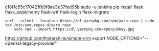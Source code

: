 
c18f1c95c170421fb9f8ae3e37fed95b
sudo -u jenkins pip install flask flask_sqlalchemy flask-wtf flask-login flask-migrate

    curl --silent --location https://dl.yarnpkg.com/rpm/yarn.repo | sudo tee /etc/yum.repos.d/yarn.repo
        sudo rpm --import https://dl.yarnpkg.com/rpm/pubkey.gpg
https://github.com/thstarshine/simple-crm
export NODE_OPTIONS="--openssl-legacy-provider"
